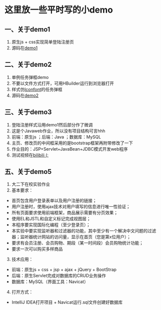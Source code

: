 # 这里放一些平时写的小demo

## 一、关于demo1

  1. 原生js + css实现简单登陆注册页
  2. 源码在[demo1][1]

[1]: https://github.com/LIAO-QI/Shiina-repository/tree/shiina-demo/demo1

## 二、关于demo2

  1. 单例任务弹框demo
  2. 不要以文件方式打开，可用HBuilder运行到浏览器打开
  3. 样式仿[Iconfont][2]的任务弹框
  4. 源码在[demo2][3]

[2]: https://www.iconfont.cn/
[3]: https://github.com/LIAO-QI/Shiina-repository/tree/shiina-demo/demo2

## 三、关于demo3

 1. 登陆注册样式沿用demo1然后部分作了微调
 2. 这是个Javaweb作业，所以没有项目结构可言hhh
 3. 前端：原生js ；后端：Java ；数据库：MySQL
 4. 主页、修改页的中间框采用的是bootstrap框架再附带修改了一下
 5. 作业目的：JSP+Servlet+JavaBean+JDBC模式开发web程序
 6. 测试视频在[bilibili (:][4]

[4]: https://www.bilibili.com/video/BV1ef4y1S7Lj

## 五、关于demo5

 1. 大二下在校实验作业
 2. 基本要求：
   - 首页包含用户登录表单以及用户注册的链接；
   - 用户注册时，使用ajax技术对用户填写的信息进行唯一性验证；
   - 所有页面要求使用前端框架，商品展示需要有分页效果；
   - 使用EL和JSTL和自定义标记完成视图层；
   - 本程序要实现国际化编程（至少登录页）；
   - 本实验中要实现监听器和过滤器的功能，其中至少有一个解决中文问题的过滤器；监听器统计网站的访问量，显示在首页（您是第x位用户）；
   - 要求有会员注册、会员购物、期段（某一时间段）会员购物统计功能；
   - 要求一次可以购买多样商品
 3. 技术应用：
   - 前端：原生js + css + jsp + ajax + jQuery + BootStrap
   - 后端：原生Servlet完成对数据库的CRUD业务操作
   - 数据库：MySQL（界面工具：Navicat）
 4. 打开方式：
   - IntelliJ IDEA打开项目 + Navicat运行.sql文件创建好数据库
